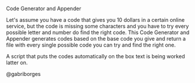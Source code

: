 Code Generator and Appender

Let's assume you have a code that gives you 10 dollars in a certain online service, but the code is missing some characters and you have to try every possible letter
and number do find the right code.
This Code Generator and Appender generates codes based on the base code you give and return a file with every single possible code you can try and find the right one.

A script that puts the codes automatically on the box text is being worked latter on.

@gabriborges
